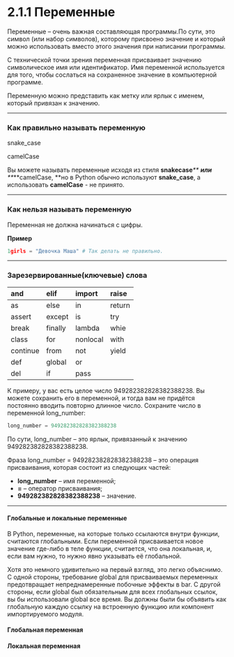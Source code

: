 # 2.1.1 Переменные

Переменные – очень важная составляющая программы.По сути, это символ \(или набор символов\), которому присвоено значение и который можно использовать вместо этого значения при написании программы.

С технической точки зрения переменная присваивает значению символическое имя или идентификатор. Имя переменной используется для того, чтобы сослаться на сохраненное значение в компьютерной программе.

Переменную можно представить как метку или ярлык с именем, который привязан к значению.

---

### **Как правильно называть переменную**

snake\_case

camelCase

Вы можете называть переменные исходя из стиля **snakecase**_** **_или_** **_**camelCase, **но в Python обычно используют **snake\_case**, а использовать **camelCase** - не принято.

---

### Как нельзя называть переменную

Переменная не должна начинаться с цифры.

**Пример**

```py
1girls = "Девочка Маша" # Так делать не правильно.
```

---

### Зарезервированные\(ключевые\) слова

| and | elif | import | raise |
| :--- | :--- | :--- | :--- |
| as | else | in | return |
| assert | except | is | try |
| break | finally | lambda | whie |
| class | for | nonlocal | with |
| continue | from | not | yield |
| def | global | or |  |
| del | if | pass |  |



К примеру, у вас есть целое число 949282382828382388238. Вы можете сохранить его в переменной, и тогда вам не придётся постоянно вводить повторно длинное число. Сохраните число в переменной long\_number:

```py
long_number = 949282382828382388238 
```

По сути, long\_number – это ярлык, привязанный к значению 949282382828382388238.

Фраза long\_number = 949282382828382388238 – это операция присваивания, которая состоит из следующих частей:

* **long\_number** – имя переменной;
* **=** – оператор присваивания;
* **949282382828382388238** – значение.

---

#### Глобальные и локальные переменные

В Python, переменные, на которые только ссылаются внутри функции, считаются глобальными. Если переменной присваивается новое значение где-либо в теле функции, считается, что она локальная, и, если вам нужно, то нужно явно указывать её глобальной.

Хотя это немного удивительно на первый взгляд, это легко объяснимо. С одной стороны, требование global для присваиваемых переменных предотвращает непреднамеренные побочные эффекты в bar. С другой стороны, если global был обязательным для всех глобальных ссылок, вы бы использовали global все время. Вы должны были бы объявить как глобальную каждую ссылку на встроенную функцию или компонент импортируемого модуля.

#### Глобальная переменная

#### Локальная переменная



